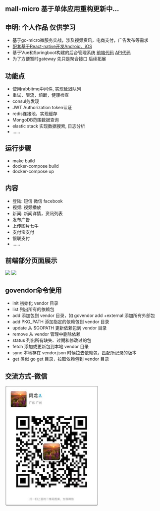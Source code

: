 ## mall-micro 基于单体应用重构更新中...
## 申明: 个人作品 仅供学习
 * 基于go-micro微服务实战，涉及视频资讯，电商支付，广告发布等需求
 * [配套基于React-native开发Android、iOS](https://github.com/TorettoLong/mall-app)
 * 基于Vue和Springboot构建的后台管理系统 [前端代码](https://github.com/TorettoLong/mall-admin) [API代码](https://github.com/TorettoLong/mall-admin-java)
 * 为了方便暂时gateway 先只是聚合接口 后续拓展
 
## 功能点
  * 使用rabbitmq中间件, 实现延迟队列
  * 重试，限流，熔断，健康检查
  * consul务发现
  * JWT Authorization token认证
  * redis连接池，实现缓存
  * MongoDB范围数据查询
  * elastic stack 实现数据搜索, 日志分析
  * ......

## 运行步骤
 * make build
 * docker-compose build
 * docker-compose up
 
## 内容
  * 登陆: 短信 微信 facebook 
  * 视频: 视频播放
  * 新闻: 新闻详情，资讯列表
  * 发布广告
  * 上传图片七牛
  * 支付宝支付
  * 银联支付
  * ......

## 前端部分页面展示
<img src="https://image.showm.xin/phone/test/01.png" width="375px">
<img src="https://image.showm.xin//test/04.png" width="375px">

## govendor命令使用
* init	初始化 vendor 目录
* list	列出所有的依赖包
* add	添加包到 vendor 目录，如 govendor add +external 添加所有外部包
* add PKG_PATH	添加指定的依赖包到 vendor 目录
* update	从 $GOPATH 更新依赖包到 vendor 目录
* remove	从 vendor 管理中删除依赖
* status	列出所有缺失、过期和修改过的包
* fetch	添加或更新包到本地 vendor 目录
* sync	本地存在 vendor.json 时候拉去依赖包，匹配所记录的版本
* get	类似 go get 目录，拉取依赖包到 vendor 目录

## 交流方式-微信
![](./images/qr.jpg)
